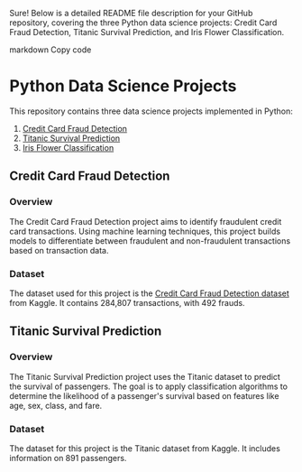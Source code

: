 
Sure! Below is a detailed README file description for your GitHub repository, covering the three Python data science projects: Credit Card Fraud Detection, Titanic Survival Prediction, and Iris Flower Classification.

markdown
Copy code
# Python Data Science Projects

This repository contains three data science projects implemented in Python:

1. [Credit Card Fraud Detection](#credit-card-fraud-detection)
2. [Titanic Survival Prediction](#titanic-survival-prediction)
3. [Iris Flower Classification](#iris-flower-classification)

## Credit Card Fraud Detection

### Overview
The Credit Card Fraud Detection project aims to identify fraudulent credit card transactions. Using machine learning techniques, this project builds models to differentiate between fraudulent and non-fraudulent transactions based on transaction data.

### Dataset
The dataset used for this project is the [Credit Card Fraud Detection dataset](https://www.kaggle.com/mlg-ulb/creditcardfraud) from Kaggle. It contains 284,807 transactions, with 492 frauds.


## Titanic Survival Prediction
### Overview
The Titanic Survival Prediction project uses the Titanic dataset to predict the survival of passengers. The goal is to apply classification algorithms to determine the likelihood of a passenger's survival based on features like age, sex, class, and fare.

### Dataset
The dataset for this project is the Titanic dataset from Kaggle. It includes information on 891 passengers.
